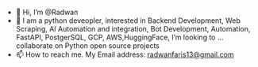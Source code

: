 - 👋 Hi, I’m @Radwan 
- 👀 I am a python deveopler, interested in Backend Development, Web Scraping, AI Automation and integration, Bot Development, Automation, FastAPI, PostgerSQL, GCP, AWS,HuggingFace, 
  I’m looking to ... collaborate on Python open source projects
 - 📫 How to reach me. My Email address: radwanfaris13@gmail.com
   
<!---
RNFS/RNFS is a ✨ special ✨ repository because its `README.md` (this file) appears on your GitHub profile.
You can click the Preview link to take a look at your changes.
--->
